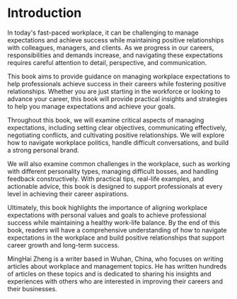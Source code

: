 # Introduction

In today's fast-paced workplace, it can be challenging to manage expectations and achieve success while maintaining positive relationships with colleagues, managers, and clients. As we progress in our careers, responsibilities and demands increase, and navigating these expectations requires careful attention to detail, perspective, and communication.

This book aims to provide guidance on managing workplace expectations to help professionals achieve success in their careers while fostering positive relationships. Whether you are just starting in the workforce or looking to advance your career, this book will provide practical insights and strategies to help you manage expectations and achieve your goals.

Throughout this book, we will examine critical aspects of managing expectations, including setting clear objectives, communicating effectively, negotiating conflicts, and cultivating positive relationships. We will explore how to navigate workplace politics, handle difficult conversations, and build a strong personal brand.

We will also examine common challenges in the workplace, such as working with different personality types, managing difficult bosses, and handling feedback constructively. With practical tips, real-life examples, and actionable advice, this book is designed to support professionals at every level in achieving their career aspirations.

Ultimately, this book highlights the importance of aligning workplace expectations with personal values and goals to achieve professional success while maintaining a healthy work-life balance. By the end of this book, readers will have a comprehensive understanding of how to navigate expectations in the workplace and build positive relationships that support career growth and long-term success.

MingHai Zheng is a writer based in Wuhan, China, who focuses on writing articles about workplace and management topics. He has written hundreds of articles on these topics and is dedicated to sharing his insights and experiences with others who are interested in improving their careers and their businesses.
